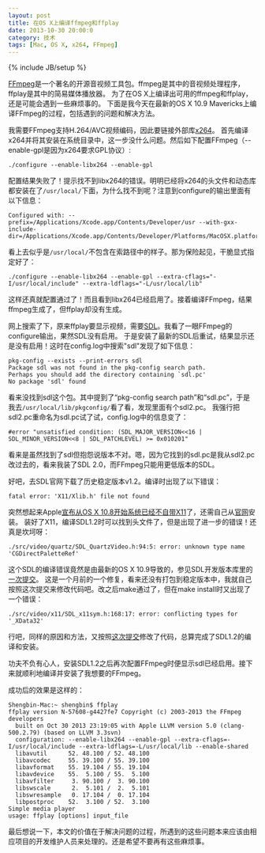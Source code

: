 ```yaml
---
layout: post
title: 在OS X上编译ffmpeg和ffplay
date: 2013-10-30 20:00:0
category: 技术
tags: [Mac, OS X, x264, FFmpeg]
---
```

{% include JB/setup %}

[FFmpeg](http://ffmpeg.org/)是一个著名的开源音视频工具包。ffmpeg是其中的音视频处理程序，ffplay是其中的简易媒体播放器。
为了在OS X上编译出可用的ffmpeg和ffplay，还是可能会遇到一些麻烦事的。
下面是我今天在最新的OS X 10.9 Mavericks上编译FFmpeg的过程，包括遇到的问题和解决方法。

<!--more-->
我需要FFmpeg支持H.264/AVC视频编码，因此要链接外部库[x264](http://www.videolan.org/developers/x264.html)。
首先编译x264并将其安装在系统目录中，这一步没什么问题。然后如下配置FFmpeg（--enable-gpl是因为x264要求GPL协议）:

    ./configure --enable-libx264 --enable-gpl

配置结果失败了！提示找不到libx264的错误。明明已经将x264的头文件和动态库都安装在了`/usr/local/`下面，为什么找不到呢？注意到configure的输出里面有以下信息：

    Configured with: --prefix=/Applications/Xcode.app/Contents/Developer/usr --with-gxx-include-dir=/Applications/Xcode.app/Contents/Developer/Platforms/MacOSX.platform/Developer/SDKs/MacOSX10.9.sdk/usr/include/c++/4.2.1
    
看上去似乎是`/usr/local/`不包含在索路径中的样子。那为保险起见，干脆显式指定好了：

    ./configure --enable-libx264 --enable-gpl --extra-cflags="-I/usr/local/include" --extra-ldflags="-L/usr/local/lib"

这样还真就配置通过了！而且看到libx264已经启用了。接着编译FFmpeg，结果ffmpeg生成了，但ffplay却没有生成。

网上搜索了下，原来ffplay要显示视频，需要[SDL](http://www.libsdl.org/)。我看了一眼FFmpeg的configure输出，果然SDL没有启用。
于是安装了最新的SDL后重试，结果显示还是没有启用！这时在config.log中搜索"sdl"发现了如下信息：

    pkg-config --exists --print-errors sdl
    Package sdl was not found in the pkg-config search path.
    Perhaps you should add the directory containing `sdl.pc'
    No package 'sdl' found
    
看来没找到sdl这个包。其中提到了“pkg-config search path”和“sdl.pc”，于是我去`/usr/local/lib/pkgconfig/`看了看，发现里面有个sdl2.pc。
我强行把sdl2.pc重命名为sdl.pc试了试，config.log中的信息变了：

    #error "unsatisfied condition: (SDL_MAJOR_VERSION<<16 | SDL_MINOR_VERSION<<8 | SDL_PATCHLEVEL) >= 0x010201"
    
看来是虽然找到了sdl但抱怨说版本不对。嗯，因为它找到的sdl.pc是我从sdl2.pc改过去的，看来我装了SDL 2.0，而FFmpeg只能用更低版本的SDL。

好吧，去SDL官网下载了历史稳定版本v1.2。编译时出现了以下错误：

    fatal error: 'X11/Xlib.h' file not found
    
突然想起来Apple[宣布从OS X 10.8开始系统已经不自带X11](http://support.apple.com/kb/ht5293)了，还需自己从[官网](http://xquartz.macosforge.org/)安装。
装好了X11，编译SDL1.2时可以找到头文件了，但是出现了进一步的错误！还真是坎坷呀：

    ./src/video/quartz/SDL_QuartzVideo.h:94:5: error: unknown type name 'CGDirectPaletteRef'

这个SDL的编译错误竟然是由最新的OS X 10.9导致的，参见SDL开发版本库里的[一次提交](http://hg.libsdl.org/SDL/changeset/bbfb41c13a87)。
这是一个月前的一个修复，看来还没有打包到稳定版本中，我就自己按照这次提交来修改代码吧。改之后make通过了，但在make install时又出现了一个错误：

    ./src/video/x11/SDL_x11sym.h:168:17: error: conflicting types for '_XData32'

行吧，同样的原因和方法，又按照[这次提交](http://hg.libsdl.org/SDL/rev/91ad7b43317a)修改了代码，总算完成了SDL1.2的编译和安装。

功夫不负有心人，安装SDL1.2之后再次配置FFmpeg时便显示sdl已经启用。接下来就顺利地编译并安装了我想要的FFmpeg。

成功后的效果是这样的：

    Shengbin-Mac:~ shengbin$ ffplay
    ffplay version N-57608-g4427fe7 Copyright (c) 2003-2013 the FFmpeg developers
      built on Oct 30 2013 23:19:05 with Apple LLVM version 5.0 (clang-500.2.79) (based on LLVM 3.3svn)
      configuration: --enable-libx264 --enable-gpl --extra-cflags=-I/usr/local/include --extra-ldflags=-L/usr/local/lib --enable-shared
      libavutil      52. 48.100 / 52. 48.100
      libavcodec     55. 39.100 / 55. 39.100
      libavformat    55. 19.104 / 55. 19.104
      libavdevice    55.  5.100 / 55.  5.100
      libavfilter     3. 90.100 /  3. 90.100
      libswscale      2.  5.101 /  2.  5.101
      libswresample   0. 17.104 /  0. 17.104
      libpostproc    52.  3.100 / 52.  3.100
    Simple media player
    usage: ffplay [options] input_file

最后想说一下，本文的价值在于解决问题的过程，所遇到的这些问题本来应该由相应项目的开发维护人员来处理的。还是希望不要再有这些麻烦事。